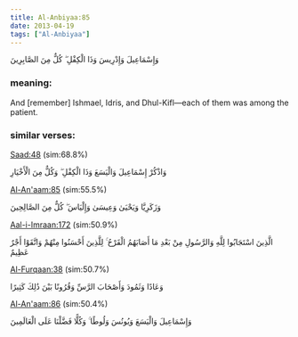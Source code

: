 ```yaml
---
title: Al-Anbiyaa:85
date: 2013-04-19
tags: ["Al-Anbiyaa"]
---
```

وَإِسْمَاعِيلَ وَإِدْرِيسَ وَذَا الْكِفْلِ ۖ كُلٌّ مِنَ الصَّابِرِينَ
### meaning: 
And [remember] Ishmael, Idris, and Dhul-Kifl—each of them was among the patient.
### similar verses: 

[Saad:48](/38/48) (sim:68.8%)

وَاذْكُرْ إِسْمَاعِيلَ وَالْيَسَعَ وَذَا الْكِفْلِ ۖ وَكُلٌّ مِنَ الْأَخْيَارِ

[Al-An'aam:85](/6/85) (sim:55.5%)

وَزَكَرِيَّا وَيَحْيَىٰ وَعِيسَىٰ وَإِلْيَاسَ ۖ كُلٌّ مِنَ الصَّالِحِينَ

[Aal-i-Imraan:172](/3/172) (sim:50.9%)

الَّذِينَ اسْتَجَابُوا لِلَّهِ وَالرَّسُولِ مِنْ بَعْدِ مَا أَصَابَهُمُ الْقَرْحُ ۚ لِلَّذِينَ أَحْسَنُوا مِنْهُمْ وَاتَّقَوْا أَجْرٌ عَظِيمٌ

[Al-Furqaan:38](/25/38) (sim:50.7%)

وَعَادًا وَثَمُودَ وَأَصْحَابَ الرَّسِّ وَقُرُونًا بَيْنَ ذَٰلِكَ كَثِيرًا

[Al-An'aam:86](/6/86) (sim:50.4%)

وَإِسْمَاعِيلَ وَالْيَسَعَ وَيُونُسَ وَلُوطًا ۚ وَكُلًّا فَضَّلْنَا عَلَى الْعَالَمِينَ
